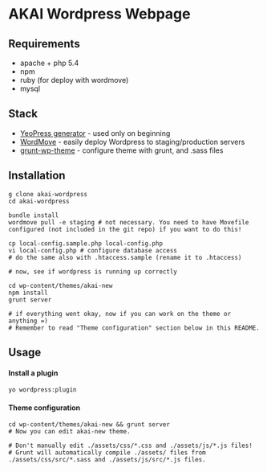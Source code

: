 # AKAI Wordpress Webpage

## Requirements

* apache + php 5.4
* npm
* ruby (for deploy with wordmove)
* mysql

## Stack

* [YeoPress generator](wesleytodd/YeoPress) - used only on beginning
* [WordMove](https://github.com/welaika/wordmove) - easily deploy Wordpress to staging/production servers
* [grunt-wp-theme](https://github.com/10up/grunt-wp-theme) - configure theme with grunt, and .sass files

## Installation

```
g clone akai-wordpress
cd akai-wordpress

bundle install
wordmove pull -e staging # not necessary. You need to have Movefile configured (not included in the git repo) if you want to do this!

cp local-config.sample.php local-config.php
vi local-config.php # configure database access
# do the same also with .htaccess.sample (rename it to .htaccess)

# now, see if wordpress is running up correctly

cd wp-content/themes/akai-new
npm install
grunt server

# if everything went okay, now if you can work on the theme or anything =)
# Remember to read "Theme configuration" section below in this README.

```

## Usage

#### Install a plugin

`yo wordpress:plugin`

#### Theme configuration

```
cd wp-content/themes/akai-new && grunt server
# Now you can edit akai-new theme.

# Don't manually edit ./assets/css/*.css and ./assets/js/*.js files!
# Grunt will automatically compile ./assets/ files from ./assets/css/src/*.sass and ./assets/js/src/*.js files.
```
